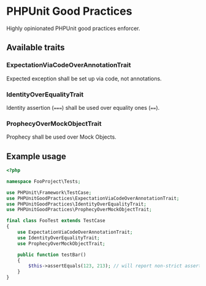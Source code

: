 # PHPUnit Good Practices

Highly opinionated PHPUnit good practices enforcer.

## Available traits

### ExpectationViaCodeOverAnnotationTrait

Expected exception shall be set up via code, not annotations.

### IdentityOverEqualityTrait

Identity assertion (`===`) shall be used over equality ones (`==`).

### ProphecyOverMockObjectTrait

Prophecy shall be used over Mock Objects.

## Example usage

```php
<?php

namespace FooProject\Tests;

use PHPUnit\Framework\TestCase;
use PHPUnitGoodPractices\ExpectationViaCodeOverAnnotationTrait;
use PHPUnitGoodPractices\IdentityOverEqualityTrait;
use PHPUnitGoodPractices\ProphecyOverMockObjectTrait;

final class FooTest extends TestCase
{
    use ExpectationViaCodeOverAnnotationTrait;
    use IdentityOverEqualityTrait;
    use ProphecyOverMockObjectTrait;

    public function testBar()
    {
        $this->assertEquals(123, 213); // will report non-strict assertion usage
    }
}
```
